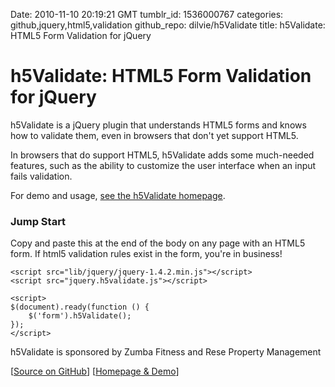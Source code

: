 Date: 2010-11-10 20:19:21 GMT
tumblr_id: 1536000767
categories: github,jquery,html5,validation
github_repo: dilvie/h5Validate
title: h5Validate: HTML5 Form Validation for jQuery

# h5Validate: HTML5 Form Validation for jQuery

h5Validate is a jQuery plugin that understands HTML5 forms and knows how to validate them, even in browsers that don't yet support HTML5.

In browsers that do support HTML5, h5Validate adds some much-needed features, such as the ability to customize the user interface when an input fails validation.

For demo and usage, [see the h5Validate homepage](http://ericleads.com/h5validate).

### Jump Start

Copy and paste this at the end of the body on any page with an HTML5 form. If html5 validation rules exist in the form, you're in business!

    <script src="lib/jquery/jquery-1.4.2.min.js"></script>
    <script src="jquery.h5validate.js"></script>

    <script>
    $(document).ready(function () {
        $('form').h5Validate();
    });
    </script>

h5Validate is sponsored by Zumba Fitness and Rese Property Management

[[Source on GitHub](https://github.com/dilvie/h5Validate)] [[Homepage & Demo](http://ericleads.com/h5validate/)]
